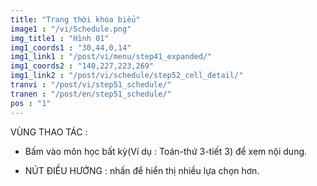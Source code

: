 ```yaml
---
title: "Trang thời khóa biểu"
image1 : "/vi/Schedule.png"
img_title1 : "Hình 01"
img1_coords1 : "30,44,0,14"
img1_link1 : "/post/vi/menu/step41_expanded/"
img1_coords2 : "140,227,223,269"
img1_link2 : "/post/vi/schedule/step52_cell_detail/"
tranvi : "/post/vi/step51_schedule/"
tranen : "/post/en/step51_schedule/"
pos : "1"
---
```

VÙNG THAO TÁC :

- Bấm vào môn học bất kỳ(Ví dụ : Toán-thứ 3-tiết 3) để xem nội dung.

- NÚT ĐIỀU HƯỚNG : nhấn để hiển thị nhiều lựa chọn hơn.